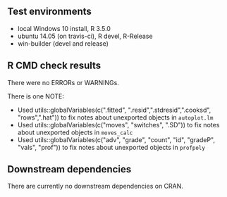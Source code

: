 ## Test environments
* local Windows 10 install, R 3.5.0
* ubuntu 14.05 (on travis-ci), R devel, R-Release
* win-builder (devel and release)

## R CMD check results
There were no ERRORs or WARNINGs. 

There is one NOTE:
* Used utils::globalVariables(c(".fitted", ".resid",".stdresid",".cooksd",
"rows",".hat")) to fix notes about unexported objects in `autoplot.lm`
* Used utils::globalVariables(c("moves", "switches", ".SD")) to fix notes about 
unexported objects in `moves_calc`
* Used utils::globalVariables(c("adv", "grade", "count", "id", "gradeP", 
"vals", "prof")) to fix notes about unexported objects in `profpoly`


## Downstream dependencies
There are currently no downstream dependencies on CRAN.